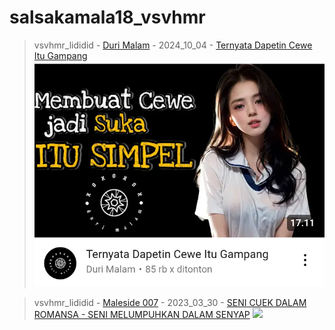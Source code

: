 # salsakamala18_vsvhmr
> vsvhmr_lididid - [Duri Malam](https://m.youtube.com/@DuriMalam) - 2024_10_04 - [Ternyata Dapetin Cewe Itu Gampang](https://youtu.be/xpz9LYjCApc) <img src="media/xpz9LYjCApc/Screenshot_2024-11-13-13-01-52-61.png">


> vsvhmr_lididid - [Maleside 007](https://m.youtube.com/@Maleside007) - 2023_03_30 - [SENI CUEK DALAM ROMANSA - SENI MELUMPUHKAN DALAM SENYAP](https://youtu.be/8e3citl3J1E) <img src="media/8e3citl3J1E/">
